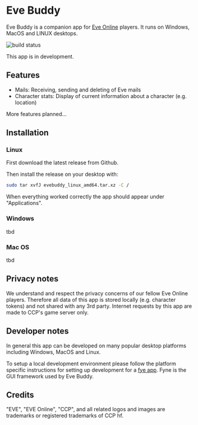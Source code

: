 # Eve Buddy

Eve Buddy is a companion app for [Eve Online](https://www.eveonline.com/) players. It runs on Windows, MacOS and LINUX desktops.

![build status](https://github.com/ErikKalkoken/evebuddy/actions/workflows/go.yml/badge.svg)

This app is in development.

## Features

- Mails: Receiving, sending and deleting of Eve mails
- Character stats: Display of current information about a character (e.g. location)

More features planned...

## Installation

### Linux

First download the latest release from Github.

Then install the release on your desktop with:

```sh
sudo tar xvfJ evebuddy_linux_amd64.tar.xz -C /
```

When everything worked correctly the app should appear under "Applications".

### Windows

tbd

### Mac OS

tbd

## Privacy notes

We understand and respect the privacy concerns of our fellow Eve Online players. Therefore all data of this app is stored locally (e.g. character tokens) and not shared with any 3rd party. Internet requests by this app are made to CCP's game server only.

## Developer notes

In general this app can be developed on many popular desktop platforms including Windows, MacOS and Linux.

To setup a local development environment please follow the platform specific instructions for setting up development for a [fye app](https://docs.fyne.io/started/). Fyne is the GUI framework used by Eve Buddy.

## Credits

"EVE", "EVE Online", "CCP", and all related logos and images are trademarks or registered trademarks of CCP hf.
